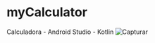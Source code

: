 # myCalculator
Calculadora - Android Studio - Kotlin
![Capturar](https://user-images.githubusercontent.com/47579627/204012862-79f8f670-b4ca-415f-b2bd-4fee1c320e23.PNG)
